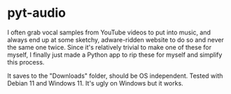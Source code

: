 # pyt-audio

I often grab vocal samples from YouTube videos to put into music, and always end up at some sketchy, adware-ridden website to do so and never the same one twice. Since it's relatively trivial to make one of these for myself, I finally just made a Python app to rip these for myself and simplify this process.

It saves to the "Downloads" folder, should be OS independent. Tested with Debian 11 and Windows 11. It's ugly on Windows but it works. 